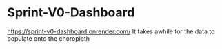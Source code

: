 # Sprint-V0-Dashboard
https://sprint-v0-dashboard.onrender.com/
It takes awhile for the data to populate onto the choropleth
